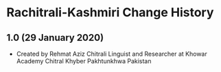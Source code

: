 Rachitrali-Kashmiri Change History
================================

1.0 (29 January 2020)
-----------------
* Created by Rehmat Aziz Chitrali Linguist and Researcher at Khowar Academy Chitral Khyber Pakhtunkhwa Pakistan